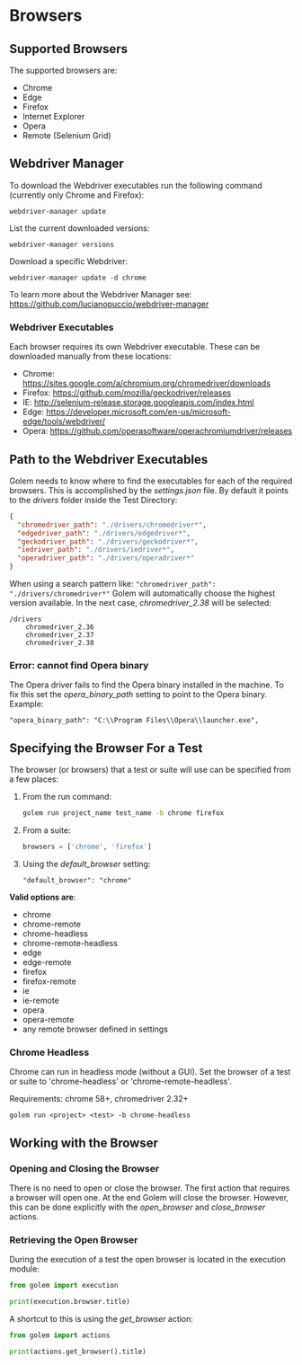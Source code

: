 Browsers
==================================================

## Supported Browsers

The supported browsers are:
- Chrome
- Edge
- Firefox
- Internet Explorer
- Opera
- Remote (Selenium Grid)

## Webdriver Manager

To download the Webdriver executables run the following command (currently only Chrome and Firefox):

```
webdriver-manager update
```

List the current downloaded versions:

```
webdriver-manager versions
```

Download a specific Webdriver:

```
webdriver-manager update -d chrome
```


To learn more about the Webdriver Manager see: <https://github.com/lucianopuccio/webdriver-manager>


### Webdriver Executables

Each browser requires its own Webdriver executable. These can be downloaded manually from these locations:

* Chrome: <https://sites.google.com/a/chromium.org/chromedriver/downloads>
* Firefox: <https://github.com/mozilla/geckodriver/releases>
* IE: <http://selenium-release.storage.googleapis.com/index.html>
* Edge: <https://developer.microsoft.com/en-us/microsoft-edge/tools/webdriver/>
* Opera: <https://github.com/operasoftware/operachromiumdriver/releases>

## Path to the Webdriver Executables

Golem needs to know where to find the executables for each of the required browsers.
This is accomplished by the *settings.json* file.
By default it points to the *drivers* folder inside the Test Directory:

```json
{
  "chromedriver_path": "./drivers/chromedriver*",
  "edgedriver_path": "./drivers/edgedriver*",
  "geckodriver_path": "./drivers/geckodriver*",
  "iedriver_path": "./drivers/iedriver*",
  "operadriver_path": "./drivers/operadriver*"
}
```

When using a search pattern like: ```"chromedriver_path": "./drivers/chromedriver*"``` Golem will automatically choose the highest version available.
In the next case, *chromedriver_2.38* will be selected:
```text
/drivers
    chromedriver_2.36
    chromedriver_2.37
    chromedriver_2.38
```


### Error: cannot find Opera binary

The Opera driver fails to find the Opera binary installed in the machine. To fix this set the *opera_binary_path* setting to point to the Opera binary. Example:

```
"opera_binary_path": "C:\\Program Files\\Opera\\launcher.exe", 
```



## Specifying the Browser For a Test

The browser (or browsers) that a test or suite will use can be specified from a few places:


1. From the run command:

    ```bash
    golem run project_name test_name -b chrome firefox
    ```

2. From a suite:

    ```python
    browsers = ['chrome', 'firefox']
    ```

3. Using the *default_browser* setting:

    ```
    "default_browser": "chrome"
    ```


**Valid options are**:
* chrome
* chrome-remote
* chrome-headless
* chrome-remote-headless
* edge
* edge-remote
* firefox
* firefox-remote
* ie
* ie-remote
* opera
* opera-remote
* any remote browser defined in settings


### Chrome Headless

Chrome can run in headless mode (without a GUI). Set the browser of a test or suite to 'chrome-headless' or 'chrome-remote-headless'.

Requirements: chrome 58+, chromedriver 2.32+

```
golem run <project> <test> -b chrome-headless
```

## Working with the Browser

### Opening and Closing the Browser

There is no need to open or close the browser.
The first action that requires a browser will open one. At the end Golem will close the browser.
However, this can be done explicitly with the *open_browser* and *close_browser* actions.


### Retrieving the Open Browser

During the execution of a test the open browser is located in the execution module:

```python
from golem import execution

print(execution.browser.title)
```

A shortcut to this is using the *get_browser* action:

```python
from golem import actions

print(actions.get_browser().title)
```